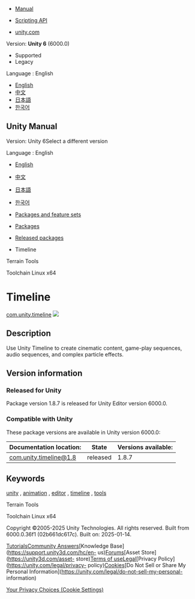 [](https://docs.unity3d.com)

  * [Manual](../Manual/index.html)
  * [Scripting API](../ScriptReference/index.html)

  * [unity.com](https://unity.com/)

Version: **Unity 6** (6000.0)

  * Supported
  * Legacy

Language : English

  * [English](/Manual/com.unity.timeline.html)
  * [中文](/cn/current/Manual/com.unity.timeline.html)
  * [日本語](/ja/current/Manual/com.unity.timeline.html)
  * [한국어](/kr/current/Manual/com.unity.timeline.html)

[](https://docs.unity3d.com)

## Unity Manual

Version: Unity 6Select a different version

Language : English

  * [English](/Manual/com.unity.timeline.html)
  * [中文](/cn/current/Manual/com.unity.timeline.html)
  * [日本語](/ja/current/Manual/com.unity.timeline.html)
  * [한국어](/kr/current/Manual/com.unity.timeline.html)

  * [Packages and feature sets](PackagesList.html)
  * [Packages](Packages-all.html)
  * [Released packages](pack-safe.html)
  * Timeline 

[](com.unity.terrain-tools.html)

Terrain Tools

[](com.unity.toolchain.linux-x86_64.html)

Toolchain Linux x64

# Timeline

[com.unity.timeline](https://docs.unity3d.com/Packages/com.unity.timeline@1.8/manual/index.html)
![](../uploads/Main/iconRel.png)

## Description

Use Unity Timeline to create cinematic content, game-play sequences, audio
sequences, and complex particle effects.

## Version information

### Released for Unity

Package version 1.8.7 is released for Unity Editor version 6000.0.

### Compatible with Unity

These package versions are available in Unity version 6000.0:

**Documentation location:** | **State** | **Versions available:**  
---|---|---  
[com.unity.timeline@1.8](https://docs.unity3d.com/Packages/com.unity.timeline@1.8/manual/index.html) | released | 1.8.7  
  
## Keywords

[unity](pack-keys.html#unity) , [animation](pack-keys.html#animation) ,
[editor](pack-keys.html#editor) , [timeline](pack-keys.html#timeline) ,
[tools](pack-keys.html#tools)

[](com.unity.terrain-tools.html)

Terrain Tools

[](com.unity.toolchain.linux-x86_64.html)

Toolchain Linux x64

Copyright ©2005-2025 Unity Technologies. All rights reserved. Built from
6000.0.36f1 (02b661dc617c). Built on: 2025-01-14.

[Tutorials](https://learn.unity.com/)[Community
Answers](https://answers.unity3d.com)[Knowledge
Base](https://support.unity3d.com/hc/en-
us)[Forums](https://forum.unity3d.com)[Asset Store](https://unity3d.com/asset-
store)[Terms of
use](https://docs.unity3d.com/Manual/TermsOfUse.html)[Legal](https://unity.com/legal)[Privacy
Policy](https://unity.com/legal/privacy-
policy)[Cookies](https://unity.com/legal/cookie-policy)[Do Not Sell or Share
My Personal Information](https://unity.com/legal/do-not-sell-my-personal-
information)

[Your Privacy Choices (Cookie Settings)](javascript:void\(0\);)

